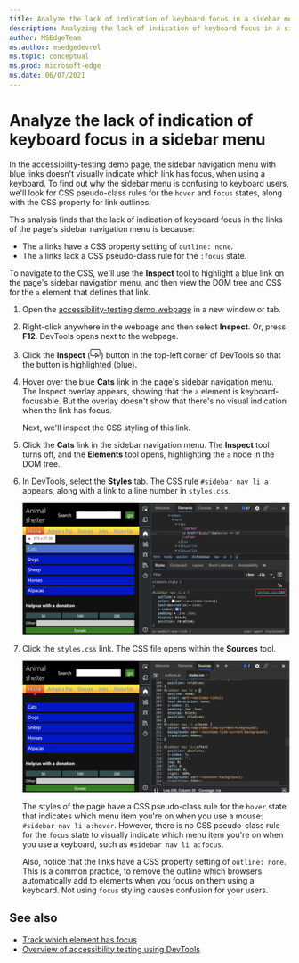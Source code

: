 ```yaml
---
title: Analyze the lack of indication of keyboard focus in a sidebar menu
description: Analyzing the lack of indication of keyboard focus in a sidebar menu, due to lacking a CSS pseudo-class rule for the focus state on a link, combined with the link having no outline setting.
author: MSEdgeTeam
ms.author: msedgedevrel
ms.topic: conceptual
ms.prod: microsoft-edge
ms.date: 06/07/2021
---
```

# Analyze the lack of indication of keyboard focus in a sidebar menu

<!-- Inspect tool, and CSS rules: pseudo-classes for states -->

In the accessibility-testing demo page, the sidebar navigation menu with blue links doesn't visually indicate which link has focus, when using a keyboard.  To find out why the sidebar menu is confusing to keyboard users, we'll look for CSS pseudo-class rules for the `hover` and `focus` states, along with the CSS property for link outlines.

This analysis finds that the lack of indication of keyboard focus in the links of the page's sidebar navigation menu is because:
*  The `a` links have a CSS property setting of `outline: none`.
*  The `a` links lack a CSS pseudo-class rule for the `:focus` state.

To navigate to the CSS, we'll use the **Inspect** tool to highlight a blue link on the page's sidebar navigation menu, and then view the DOM tree and CSS for the `a` element that defines that link.

1. Open the [accessibility-testing demo webpage](https://microsoftedge.github.io/Demos/devtools-a11y-testing/) in a new window or tab.

1. Right-click anywhere in the webpage and then select **Inspect**.  Or, press **F12**.  DevTools opens next to the webpage.

1. Click the **Inspect** (![Inspect icon](../media/inspect-tool-icon-light-theme.png)) button in the top-left corner of DevTools so that the button is highlighted (blue).

1. Hover over the blue **Cats** link in the page's sidebar navigation menu.  The Inspect overlay appears, showing that the `a` element is keyboard-focusable.  But the overlay doesn't show that there's no visual indication when the link has focus.

   Next, we'll inspect the CSS styling of this link.

1. Click the **Cats** link in the sidebar navigation menu.  The **Inspect** tool turns off, and the **Elements** tool opens, highlighting the `a` node in the DOM tree.

1. In DevTools, select the **Styles** tab.  The CSS rule `#sidebar nav li a` appears, along with a link to a line number in `styles.css`.

   ![Inspecting the source code and the applied styles of a link in the menu](../media/a11y-testing-menu-link.png)

1. Click the `styles.css` link.  The CSS file opens within the **Sources** tool.

   ![The styles applied to the link in the Sources tool](../media/a11y-testing-menu-link-styles.png)

   The styles of the page have a CSS pseudo-class rule for the `hover` state that indicates which menu item you're on when you use a mouse: `#sidebar nav li a:hover`.  However, there is no CSS pseudo-class rule for the `focus` state to visually indicate which menu item you're on when you use a keyboard, such as `#sidebar nav li a:focus`.

   Also, notice that the links have a CSS property setting of `outline: none`.  This is a common practice, to remove the outline which browsers automatically add to elements when you focus on them using a keyboard.  Not using `focus` styling causes confusion for your users.


<!-- ====================================================================== -->
## See also

*  [Track which element has focus](focus.md)
*  [Overview of accessibility testing using DevTools](accessibility-testing-in-devtools.md)

